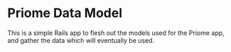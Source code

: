 # Priome Data Model

This is a simple Rails app to flesh out the models used for the Priome app, and gather the data which will eventually be used.
